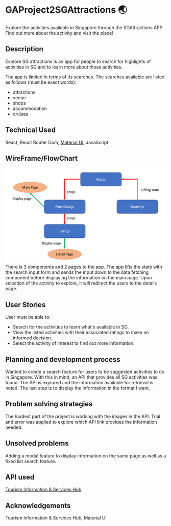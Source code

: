 # GAProject2SGAttractions :earth_asia:

Explore the activities available in Singapore through the SGAttractions APP. Find out more about the activity and visit the place!

## Description

Explore SG attractions is an app for people to search for highlights of activities in SG and to learn more about those activities.

The app is limited in terms of its searches. The searches available are listed as follows (must be exact words):

- attractions
- venue
- shops
- accommodation
- cruises

## Technical Used

React, React Router Dom, [Material UI](https://mui.com/), JavaScript

## WireFrame/FlowChart

![Project2Flow](./Project2Chart.png)
There is 3 components and 2 pages to the app. The app lifts the state with the search input form and sends the input down to the data fetching component before displaying the information on the main page. Upon selection of the activity to explore, it will redirect the users to the details page.

## User Stories

User must be able to:

- Search for the activities to learn what's available in SG.
- View the listed activities with their associated ratings to make an informed decision.
- Select the activity of interest to find out more information.

## Planning and development process

Wanted to create a search feature for users to be suggested activities to do in Singapore. With this in mind, an API that provides all SG activities was found. The API is explored and the information available for retrieval is noted. The last step is to display the information in the format I want.

## Problem solving strategies

The hardest part of the project is working with the images in the API. Trial and error was applied to explore which API link provides the information needed.

## Unsolved problems

Adding a modal feature to display information on the same page as well as a fixed list search feature.

## API used

[Tourism Information & Services Hub](https://tih-dev.stb.gov.sg/content-api/apis)

## Acknowledgements

Tourism Information & Services Hub, Material UI
